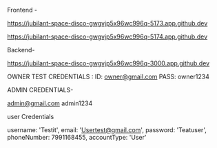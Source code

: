 Frontend -

https://jubilant-space-disco-gwgvjp5x96wc996q-5173.app.github.dev


https://jubilant-space-disco-gwgvjp5x96wc996q-5174.app.github.dev

Backend-

https://jubilant-space-disco-gwgvjp5x96wc996q-3000.app.github.dev



OWNER TEST CREDENTIALS :
ID: owner@gmail.com
PASS: owner1234


ADMIN CREDENTIALS-


admin@gmail.com
admin1234



user Credentials

  username: 'Testit',
  email: 'Usertest@gmail.com',
  password: 'Teatuser',
  phoneNumber: 7991168455,
  accountType: 'User'

